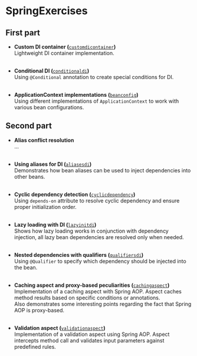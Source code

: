 # SpringExercises

## First part

* **Custom DI container (**[`customdicontainer`](src/main/java/com/springexercises/parta/customdicontainer)**)**\
  Lightweight DI container implementation.<br/><br/>

* **Conditional DI (**[`conditionaldi`](src/main/java/com/springexercises/parta/conditionaldi)**)**\
  Using `@Conditional` annotation to create special conditions for DI.<br/><br/>

* **ApplicationContext implementations (**[`beanconfig`](src/main/java/com/springexercises/parta/beanconfig)**)**\
  Using different implementations of `ApplicationContext` to work
  with various bean configurations.

## Second part

* **Alias conflict resolution**\
  ...<br/><br/>

* **Using aliases for DI (**[`aliasesdi`](src/main/resources/partb/aliasesdi)**)**\
  Demonstrates how bean aliases can be used to inject dependencies into other beans.
  <br/><br/>

* **Cyclic dependency detection (**[`cyclicdependency`](src/main/java/com/springexercises/partb/cyclicdependency)**)**\
  Using `depends-on` attribute to resolve cyclic dependency and ensure proper
  initialization order.<br/><br/>

* **Lazy loading with DI (**[`lazyinitdi`](src/main/java/com/springexercises/partb/lazyinitdi)**)**\
  Shows how lazy loading works in conjunction with dependency injection, all lazy
  bean dependencies are resolved only when needed.<br/><br/>

* **Nested dependencies with qualifiers (**[`qualifiersdi`](src/main/java/com/springexercises/partb/qualifiersdi)**)**\
  Using `@Qualifier` to specify which dependency should be injected into the bean.<br/><br/>

* **Caching aspect and proxy-based peculiarities (**[`cachingaspect`](src/main/java/com/springexercises/partb/cachingaspect)**)**\
  Implementation of a caching aspect with Spring AOP. Aspect caches method results
  based on specific conditions or annotations.\
  Also demonstrates some interesting points regarding the fact that Spring AOP is
  proxy-based.<br/><br/>

* **Validation aspect (**[`validationaspect`](src/main/java/com/springexercises/partb/validationaspect)**)**\
  Implementation of a validation aspect using Spring AOP. Aspect intercepts method
  call and validates input parameters against predefined rules. 